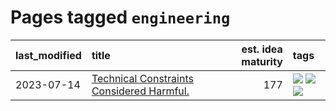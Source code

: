# Pages tagged `engineering`

|last_modified|title|est. idea maturity|tags
|:---|:---|---:|:---|
|2023-07-14|[Technical Constraints Considered Harmful.](../constraints_considered_hazardous.md)|177|[![](https://img.shields.io/badge/tag-best_practices-e33481)](../tags/best_practices.md) [![](https://img.shields.io/badge/tag-engineering-b59164)](../tags/engineering.md) [![](https://img.shields.io/badge/tag-publication-98b52b)](../tags/publication.md)|